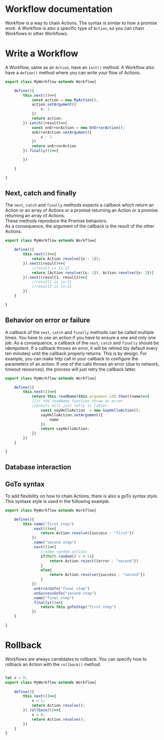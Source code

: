 # Workflow documentation

Workflow is a way to chain Actions. The syntax is similar to how a promise work.
A Workflow is also a specific type of `Action`, so you can chain Workflows in other Workflows.



# Write a Workflow

A Workflow, same as an `Action`, have an `init()` method.
A Workflow also have a `define()` method where you can write your flow of Actions.

```typescript
export class MyWorkflow extends Workflow{

    define(){
        this.next(()=>{
            const action = new MyAction();
            action.setArgument({
                x: 1
            })
            return action;
        }).catch((result)=>{
            const onErrorAction = new OnErrorAction();
            onErrorAction.setArgument({
                x : 1
            })
            return onErrorAction
        }).finally(()=>{

        })

    }

}
```

## Next, catch and finally

The `next`, `catch` and `finally` methods expects a callback which return an Action or an array of Actions or a promise returning an Action or a promise returning an array of Actions.  
These methods reproduce the Promise behaviors.  
As a consequence, the argument of the callback is the result of the other Actions.

```typescript
export class MyWorkflow extends Workflow{

    define(){
        this.next(()=>{
            return Action.resolve({x : 1});
        }).next((result)=>{
            //result is {x:1}
            return [Action.resolve({x: 1}), Action.resolve({x: 2})]
        }).next((result1, result2)=>{
            //result1 is {x:1}
            //result2 is {x:2}
        })
    }

}
```

## Behavior on error or failure

A callback of the `next`, `catch` and `finally` methods can be called multiple times. You have to use an action if you have to ensure a one and only one job.
As a consequence, a callback of the `next`, `catch` and `finally` should be idempotent.
If a callback throws an error, it will be retried (by default every ten minutes) until the callback properly returns. This is by design. For example, you can make http call in your callback to configure the parameters of an action. If one of the calls throws an error (due to network, timeout resources), the process will just retry the callback latter. 

```typescript
export class MyWorkflow extends Workflow{

    define(){
        this.next(()=>{
            return this.readName(this.argument.id).then((name)=>{
            //if the readName function throw an error
            //Orbits will just retry it latter.
                const sayHelloAction  = new SayHelloAction();
                sayHelloAction.setArgument({
                    name
                })
                return sayHelloAction;
            })
        })
    }

}
```

## Database interaction

## GoTo syntax

To add flexibility on how to chain Actions, there is also a goTo syntax style.
This syntaxe style is used in the following example.

```typescript
export class MyWorkflow extends Workflow{

    define(){
        this.name("first step")
            .next(()=>{
                return Action.resolve({success : "first"})
            })
            .name("second step")
            .next(()=>{
                //some random actions
                if(Math.random() > 0.5){
                    return Action.reject({error : "second"})
                }
                else{
                    return Action.resolve({success : "second"})
                }
            })
            .onErrorGoTo("final step")
            .onSuccessGoTo("second step")
            .name("final step")
            .finally(()=>{
                return this.goToStep("first step")
            })
    }

}
```


# Rollback

Workflows are always candidates to rollback. You can specify how to rollback an Action with the `rollback()` method.

```typescript

let x = 0;
export class MyWorkflow extends Workflow{
    
    define(){
        this.next(()=>{
            x = 1;
            return Action.resolve();
        }).rollback(()=>{
            x = 0;
            return Action.resolve();
        })
    }
}


```
